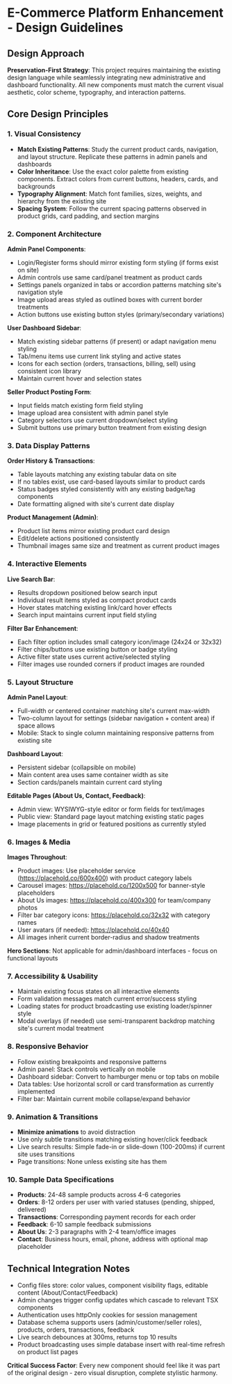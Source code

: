 # E-Commerce Platform Enhancement - Design Guidelines

## Design Approach

**Preservation-First Strategy**: This project requires maintaining the existing design language while seamlessly integrating new administrative and dashboard functionality. All new components must match the current visual aesthetic, color scheme, typography, and interaction patterns.

## Core Design Principles

### 1. Visual Consistency
- **Match Existing Patterns**: Study the current product cards, navigation, and layout structure. Replicate these patterns in admin panels and dashboards
- **Color Inheritance**: Use the exact color palette from existing components. Extract colors from current buttons, headers, cards, and backgrounds
- **Typography Alignment**: Match font families, sizes, weights, and hierarchy from the existing site
- **Spacing System**: Follow the current spacing patterns observed in product grids, card padding, and section margins

### 2. Component Architecture

**Admin Panel Components**:
- Login/Register forms should mirror existing form styling (if forms exist on site)
- Admin controls use same card/panel treatment as product cards
- Settings panels organized in tabs or accordion patterns matching site's navigation style
- Image upload areas styled as outlined boxes with current border treatments
- Action buttons use existing button styles (primary/secondary variations)

**User Dashboard Sidebar**:
- Match existing sidebar patterns (if present) or adapt navigation menu styling
- Tab/menu items use current link styling and active states
- Icons for each section (orders, transactions, billing, sell) using consistent icon library
- Maintain current hover and selection states

**Seller Product Posting Form**:
- Input fields match existing form field styling
- Image upload area consistent with admin panel style
- Category selectors use current dropdown/select styling
- Submit buttons use primary button treatment from existing design

### 3. Data Display Patterns

**Order History & Transactions**:
- Table layouts matching any existing tabular data on site
- If no tables exist, use card-based layouts similar to product cards
- Status badges styled consistently with any existing badge/tag components
- Date formatting aligned with site's current date display

**Product Management (Admin)**:
- Product list items mirror existing product card design
- Edit/delete actions positioned consistently
- Thumbnail images same size and treatment as current product images

### 4. Interactive Elements

**Live Search Bar**:
- Results dropdown positioned below search input
- Individual result items styled as compact product cards
- Hover states matching existing link/card hover effects
- Search input maintains current input field styling

**Filter Bar Enhancement**:
- Each filter option includes small category icon/image (24x24 or 32x32)
- Filter chips/buttons use existing button or badge styling
- Active filter state uses current active/selected styling
- Filter images use rounded corners if product images are rounded

### 5. Layout Structure

**Admin Panel Layout**:
- Full-width or centered container matching site's current max-width
- Two-column layout for settings (sidebar navigation + content area) if space allows
- Mobile: Stack to single column maintaining responsive patterns from existing site

**Dashboard Layout**:
- Persistent sidebar (collapsible on mobile)
- Main content area uses same container width as site
- Section cards/panels maintain current card styling

**Editable Pages (About Us, Contact, Feedback)**:
- Admin view: WYSIWYG-style editor or form fields for text/images
- Public view: Standard page layout matching existing static pages
- Image placements in grid or featured positions as currently styled

### 6. Images & Media

**Images Throughout**:
- Product images: Use placeholder service (https://placehold.co/600x400) with product category labels
- Carousel images: https://placehold.co/1200x500 for banner-style placeholders
- About Us images: https://placehold.co/400x300 for team/company photos
- Filter bar category icons: https://placehold.co/32x32 with category names
- User avatars (if needed): https://placehold.co/40x40
- All images inherit current border-radius and shadow treatments

**Hero Sections**: Not applicable for admin/dashboard interfaces - focus on functional layouts

### 7. Accessibility & Usability

- Maintain existing focus states on all interactive elements
- Form validation messages match current error/success styling
- Loading states for product broadcasting use existing loader/spinner style
- Modal overlays (if needed) use semi-transparent backdrop matching site's current modal treatment

### 8. Responsive Behavior

- Follow existing breakpoints and responsive patterns
- Admin panel: Stack controls vertically on mobile
- Dashboard sidebar: Convert to hamburger menu or top tabs on mobile
- Data tables: Use horizontal scroll or card transformation as currently implemented
- Filter bar: Maintain current mobile collapse/expand behavior

### 9. Animation & Transitions

- **Minimize animations** to avoid distraction
- Use only subtle transitions matching existing hover/click feedback
- Live search results: Simple fade-in or slide-down (100-200ms) if current site uses transitions
- Page transitions: None unless existing site has them

### 10. Sample Data Specifications

- **Products**: 24-48 sample products across 4-6 categories
- **Orders**: 8-12 orders per user with varied statuses (pending, shipped, delivered)
- **Transactions**: Corresponding payment records for each order
- **Feedback**: 6-10 sample feedback submissions
- **About Us**: 2-3 paragraphs with 2-4 team/office images
- **Contact**: Business hours, email, phone, address with optional map placeholder

## Technical Integration Notes

- Config files store: color values, component visibility flags, editable content (About/Contact/Feedback)
- Admin changes trigger config updates which cascade to relevant TSX components
- Authentication uses httpOnly cookies for session management
- Database schema supports users (admin/customer/seller roles), products, orders, transactions, feedback
- Live search debounces at 300ms, returns top 10 results
- Product broadcasting uses simple database insert with real-time refresh on product list pages

**Critical Success Factor**: Every new component should feel like it was part of the original design - zero visual disruption, complete stylistic harmony.